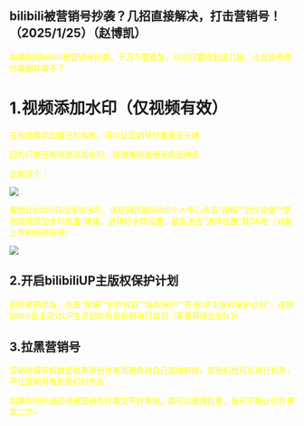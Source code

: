 <html>
<head>
    <meta charset="utf-8">
    <title>GitHub</title>
    <link rel="stylesheet" href="https://zhaobokai341.github.io/yangshi.css">
    <style>
        a{color:pink;}
        p{color:yellow}
    </style>
</head>
<body>
<h2>bilibili被营销号抄袭？几招直接解决，打击营销号！（2025/1/25）（赵博凯）</h2>
<p>如果你的bilibili被营销号抄袭，千万不要着急，以后只要做到这几招，让营销号想抄袭都抄袭不了</p>
<h1>1.视频添加水印（仅视频有效）</h1>
<p>在视频里添加自己的名称，可以让营销号抄袭毫无头绪</p>
<p>因为只要在视频里添加水印，就很难彻底毫无痕迹抹去</p>
<p>比如这个：</p>
<img src="//zhaobokai341.github.io/rijizhanlan/dongxi/154/1.png">
<p>要想让bilibili自动添加水印，请在网页版bilibili个人中心点击“投稿”“创作设置”“原创视频添加水印设置”编辑，选择好水印设置，最后点击“选择位置”就OK啦（对新上传的视频有效）</p>
<img src="//zhaobokai341.github.io/rijizhanlan/dongxi/154/2.png">
<h2>2.开启bilibiliUP主版权保护计划</h2>
<p>同样是网页版，点击“投稿”“创作权益”“版权保护”“开通UP主版权保护计划”，这样bilibili会主动对UP主原创和外部视频进行监测（需要等级达到lv3）</p>
<h2>3.拉黑营销号</h2>
<p>营销号最常招数是拉黑原创作者而避免对自己造成麻烦，那我们也可以进行拉黑，不让营销号看到我们的作品</p>
<p>如果你的作品已经被营销号抄袭又不好举报，那可以直接拉黑，我可不能让你抄袭第二次~</p>
</body>
</html>

